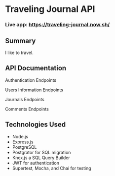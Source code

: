 # Traveling Journal API

### Live app: https://traveling-journal.now.sh/

## Summary

I like to travel.

## API Documentation

Authentication Endpoints

Users Information Endpoints

Journals Endpoints

Comments Endpoints

## Technologies Used

<ul>
  <li>Node.js</li>
  <li>Express.js</li>
  <li>PostgreSQL</li>
  <li>Postgrator for SQL migration</li>
  <li>Knex.js a SQL Query Builder</li>
  <li>JWT for authentication</li>
  <li>Supertest, Mocha, and Chai for testing</li>
</ul>
